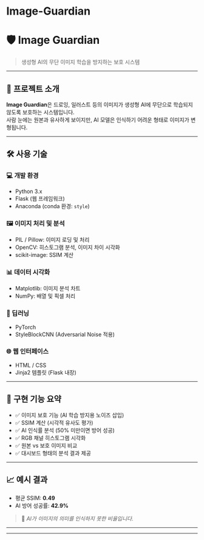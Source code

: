 # Image-Guardian

# 🛡️ Image Guardian

> 생성형 AI의 무단 이미지 학습을 방지하는 보호 시스템

---

## 📌 프로젝트 소개

**Image Guardian**은 드로잉, 일러스트 등의 이미지가 생성형 AI에 무단으로 학습되지 않도록 보호하는 시스템입니다.  
사람 눈에는 원본과 유사하게 보이지만, AI 모델은 인식하기 어려운 형태로 이미지가 변형됩니다.

---

## 🛠️ 사용 기술

### 💻 개발 환경
- Python 3.x
- Flask (웹 프레임워크)
- Anaconda (conda 환경: `style`)

### 🖼️ 이미지 처리 및 분석
- PIL / Pillow: 이미지 로딩 및 처리
- OpenCV: 히스토그램 분석, 이미지 차이 시각화
- scikit-image: SSIM 계산

### 📊 데이터 시각화
- Matplotlib: 이미지 분석 차트
- NumPy: 배열 및 픽셀 처리

### 🤖 딥러닝
- PyTorch
- StyleBlockCNN (Adversarial Noise 적용)

### 🌐 웹 인터페이스
- HTML / CSS
- Jinja2 템플릿 (Flask 내장)

---

## 🧪 구현 기능 요약

- ✅ 이미지 보호 기능 (AI 학습 방지용 노이즈 삽입)
- ✅ SSIM 계산 (시각적 유사도 평가)
- ✅ AI 인식률 분석 (50% 미만이면 방어 성공)
- ✅ RGB 채널 히스토그램 시각화
- ✅ 원본 vs 보호 이미지 비교
- ✅ 대시보드 형태의 분석 결과 제공

---

## 📈 예시 결과

- 평균 SSIM: **0.49**
- AI 방어 성공률: **42.9%**

> 🤖 *AI가 이미지의 의미를 인식하지 못한 비율입니다.*

---


---
